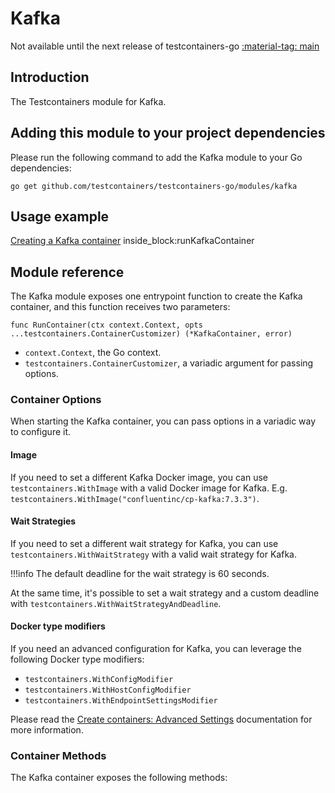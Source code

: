 # Kafka

Not available until the next release of testcontainers-go <a href="https://github.com/testcontainers/testcontainers-go"><span class="tc-version">:material-tag: main</span></a>

## Introduction

The Testcontainers module for Kafka.

## Adding this module to your project dependencies

Please run the following command to add the Kafka module to your Go dependencies:

```
go get github.com/testcontainers/testcontainers-go/modules/kafka
```

## Usage example

<!--codeinclude-->
[Creating a Kafka container](../../modules/kafka/examples_test.go) inside_block:runKafkaContainer
<!--/codeinclude-->

## Module reference

The Kafka module exposes one entrypoint function to create the Kafka container, and this function receives two parameters:

```golang
func RunContainer(ctx context.Context, opts ...testcontainers.ContainerCustomizer) (*KafkaContainer, error)
```

- `context.Context`, the Go context.
- `testcontainers.ContainerCustomizer`, a variadic argument for passing options.

### Container Options

When starting the Kafka container, you can pass options in a variadic way to configure it.

#### Image

If you need to set a different Kafka Docker image, you can use `testcontainers.WithImage` with a valid Docker image
for Kafka. E.g. `testcontainers.WithImage("confluentinc/cp-kafka:7.3.3")`.

#### Wait Strategies

If you need to set a different wait strategy for Kafka, you can use `testcontainers.WithWaitStrategy` with a valid wait strategy
for Kafka.

!!!info
    The default deadline for the wait strategy is 60 seconds.

At the same time, it's possible to set a wait strategy and a custom deadline with `testcontainers.WithWaitStrategyAndDeadline`.

#### Docker type modifiers

If you need an advanced configuration for Kafka, you can leverage the following Docker type modifiers:

- `testcontainers.WithConfigModifier`
- `testcontainers.WithHostConfigModifier`
- `testcontainers.WithEndpointSettingsModifier`

Please read the [Create containers: Advanced Settings](../features/creating_container.md#advanced-settings) documentation for more information.

### Container Methods

The Kafka container exposes the following methods:
